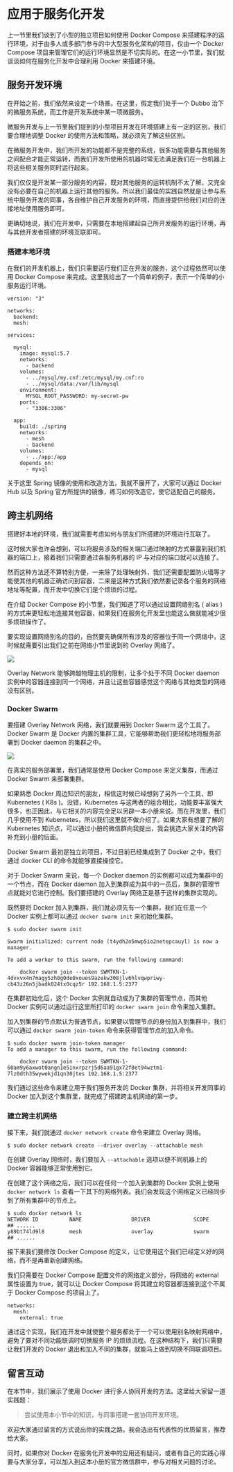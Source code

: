 # 应用于服务化开发

上一节里我们谈到了小型的独立项目如何使用 Docker Compose 来搭建程序的运行环境，对于由多人或多部门参与的中大型服务化架构的项目，仅由一个 Docker Compose 项目来管理它们的运行环境显然是不切实际的。在这一小节里，我们就谈谈如何在服务化开发中合理利用 Docker 来搭建环境。

## 服务开发环境

在开始之前，我们依然来设定一个场景。在这里，假定我们处于一个 Dubbo 治下的微服务系统，而工作是开发系统中某一项微服务。

微服务开发与上一节里我们提到的小型项目开发在环境搭建上有一定的区别，我们要合理地调整 Docker 的使用方法和策略，就必须先了解这些区别。

在微服务开发中，我们所开发的功能都不是完整的系统，很多功能需要与其他服务之间配合才能正常运转，而我们开发所使用的机器时常无法满足我们在一台机器上将这些相关服务同时运行起来。

我们仅仅是开发某一部分服务的内容，既对其他服务的运转机制不太了解，又完全没有必要在自己的机器上运行其他的服务。所以我们最佳的实践自然就是让参与系统中服务开发的同事，各自维护自己开发服务的环境，而直接提供给我们对应的连接地址使用服务即可。

更确切地说，我们在开发中，只需要在本地搭建起自己所开发服务的运行环境，再与其他开发者搭建的环境互联即可。

### 搭建本地环境

在我们的开发机器上，我们只需要运行我们正在开发的服务，这个过程依然可以使用 Docker Compose 来完成。这里我给出了一个简单的例子，表示一个简单的小服务运行环境。

```
version: "3"

networks:
  backend:
  mesh:

services:

  mysql:
    image: mysql:5.7
    networks:
      - backend
    volumes:
      - ../mysql/my.cnf:/etc/mysql/my.cnf:ro
      - ../mysql/data:/var/lib/mysql
    environment:
      MYSQL_ROOT_PASSWORD: my-secret-pw
    ports:
      - "3306:3306"

  app:
    build: ./spring
    networks:
      - mesh
      - backend
    volumes:
      - ../app:/app
    depends_on:
      - mysql

```

关于这里 Spring 镜像的使用和改造方法，我就不展开了，大家可以通过 Docker Hub 以及 Spring 官方所提供的镜像，练习如何改造它，使它适配自己的服务。

## 跨主机网络

搭建好本地的环境，我们就需要考虑如何与朋友们所搭建的环境进行互联了。

这时候大家也许会想到，可以将服务涉及的相关端口通过映射的方式暴露到我们机器的端口上，接着我们只需要通过各服务机器的 IP 与对应的端口就可以连接了。

然而这种方法还不算特别方便，一来除了处理映射外，我们还需要配置防火墙等才能使其他的机器正确访问到容器，二来是这种方式我们依然要记录各个服务的网络地址等配置，而开发中切换它们是个烦琐的过程。

在介绍 Docker Compose 的小节里，我们知道了可以通过设置网络别名 ( alias ) 的方式来更轻松地连接其他容器，如果我们在服务化开发里也能这么做就能减少很多烦琐操作了。

要实现设置网络别名的目的，自然要先确保所有涉及的容器位于同一个网络中，这时候就需要引出我们之前在网络小节里说到的 Overlay 网络了。

![](https://user-gold-cdn.xitu.io/2018/10/28/166b9a1165699266?w=600&h=312&f=png&s=84054)

Overlay Network 能够跨越物理主机的限制，让多个处于不同 Docker daemon 实例中的容器连接到同一个网络，并且让这些容器感觉这个网络与其他类型的网络没有区别。

### Docker Swarm

要搭建 Overlay Network 网络，我们就要用到 Docker Swarm 这个工具了。Docker Swarm 是 Docker 内置的集群工具，它能够帮助我们更轻松地将服务部署到 Docker daemon 的集群之中。

![](https://user-gold-cdn.xitu.io/2018/10/28/166b9cfc98bedd76?w=1887&h=985&f=png&s=268427)

在真实的服务部署里，我们通常是使用 Docker Compose 来定义集群，而通过 Docker Swarm 来部署集群。

如果熟悉 Docker 周边知识的朋友，相信这时候已经想到了另外一个工具，即 Kubernetes ( K8s )。没错，Kubernetes 与这两者的组合相比，功能要丰富强大很多，也正因此，与它相关的内容完全足以另辟一本小册来说。而在开发里，我们几乎使用不到 Kubernetes，所以我们这里就不做介绍了。如果大家有想要了解的 Kubernetes 知识点，可以通过小册的微信群向我提出，我会挑选大家关注的内容补充到小册的后面。

Docker Swarm 最初是独立的项目，不过目前已经集成到了 Docker 之中，我们通过 docker CLI 的命令就能够直接操控它。

对于 Docker Swarm 来说，每一个 Docker daemon 的实例都可以成为集群中的一个节点，而在 Docker daemon 加入到集群成为其中的一员后，集群的管理节点就能对它进行控制。我们要搭建的 Overlay 网络正是基于这样的集群实现的。

既然要将 Docker 加入到集群，我们就必须先有一个集群，我们在任意一个 Docker 实例上都可以通过 `docker swarm init` 来初始化集群。

```
$ sudo docker swarm init

Swarm initialized: current node (t4ydh2o5mwp5io2netepcauyl) is now a manager.

To add a worker to this swarm, run the following command:

    docker swarm join --token SWMTKN-1-4dvxvx4n7magy5zh0g0de0xoues9azekw308jlv6hlvqwpriwy-cb43z26n5jbadk024tx0cqz5r 192.168.1.5:2377

```

在集群初始化后，这个 Docker 实例就自动成为了集群的管理节点，而其他 Docker 实例可以通过运行这里所打印的 `docker swarm join` 命令来加入集群。

加入到集群的节点默认为普通节点，如果要以管理节点的身份加入到集群中，我们可以通过 `docker swarm join-token` 命令来获得管理节点的加入命令。

```
$ sudo docker swarm join-token manager
To add a manager to this swarm, run the following command:

    docker swarm join --token SWMTKN-1-60am9y6axwot0angn1e5inxrpzrj5d6aa91gx72f8et94wztm1-7lz0dth35wywekjd1qn30jtes 192.168.1.5:2377

```

我们通过这些命令来建立用于我们服务开发的 Docker 集群，并将相关开发同事的 Docker 加入到这个集群里，就完成了搭建跨主机网络的第一步。

### 建立跨主机网络

接下来，我们就通过 `docker network create` 命令来建立 Overlay 网络。

```
$ sudo docker network create --driver overlay --attachable mesh

```

在创建 Overlay 网络时，我们要加入 `--attachable` 选项以便不同机器上的 Docker 容器能够正常使用到它。

在创建了这个网络之后，我们可以在任何一个加入到集群的 Docker 实例上使用 `docker network ls` 查看一下其下的网络列表。我们会发现这个网络定义已经同步到了所有集群中的节点上。

```
$ sudo docker network ls
NETWORK ID          NAME                DRIVER              SCOPE
## ......
y89bt74ld9l8        mesh                overlay             swarm
## ......

```

接下来我们要修改 Docker Compose 的定义，让它使用这个我们已经定义好的网络，而不是再重新创建网络。

我们只需要在 Docker Compose 配置文件的网络定义部分，将网络的 external 属性设置为 true，就可以让 Docker Compose 将其建立的容器都连接到这个不属于 Docker Compose 的项目上了。

```
networks:
  mesh:
    external: true

```

通过这个实现，我们在开发中就使整个服务都处于一个可以使用别名映射网络中，避免了要对不同功能联调时切换服务 IP 的烦琐流程。在这种结构下，我们只需要让我们开发的 Docker 退出和加入不同的集群，就能马上做到切换不同联调项目。

## 留言互动

在本节中，我们展示了使用 Docker 进行多人协同开发的方法。这里给大家留一道实践题：

> 尝试使用本小节中的知识，与同事搭建一套协同开发环境。

欢迎大家通过留言的方式说出你的实践之路。我会选出有代表性的优质留言，推荐给大家。

同时，如果你对 Docker 在服务化开发中的应用还有疑问，或者有自己的实践心得要与大家分享，可以加入到这本小册的官方微信群中，参与对相关问题的讨论。